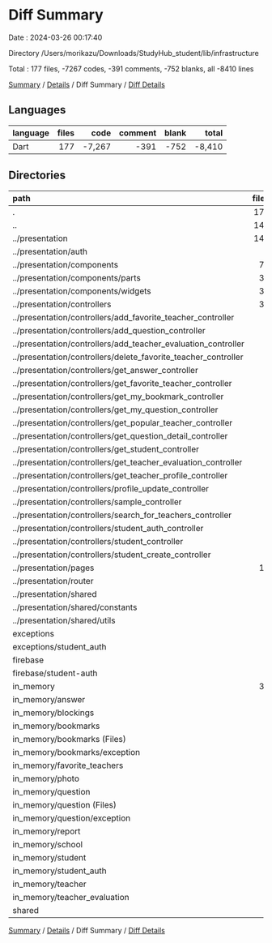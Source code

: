 # Diff Summary

Date : 2024-03-26 00:17:40

Directory /Users/morikazu/Downloads/StudyHub_student/lib/infrastructure

Total : 177 files,  -7267 codes, -391 comments, -752 blanks, all -8410 lines

[Summary](results.md) / [Details](details.md) / Diff Summary / [Diff Details](diff-details.md)

## Languages
| language | files | code | comment | blank | total |
| :--- | ---: | ---: | ---: | ---: | ---: |
| Dart | 177 | -7,267 | -391 | -752 | -8,410 |

## Directories
| path | files | code | comment | blank | total |
| :--- | ---: | ---: | ---: | ---: | ---: |
| . | 177 | -7,267 | -391 | -752 | -8,410 |
| .. | 141 | -8,628 | -400 | -992 | -10,020 |
| ../presentation | 141 | -8,628 | -400 | -992 | -10,020 |
| ../presentation/auth | 2 | -27 | -12 | -12 | -51 |
| ../presentation/components | 71 | -4,308 | -36 | -381 | -4,725 |
| ../presentation/components/parts | 37 | -1,646 | -14 | -200 | -1,860 |
| ../presentation/components/widgets | 34 | -2,662 | -22 | -181 | -2,865 |
| ../presentation/controllers | 38 | -1,445 | -221 | -364 | -2,030 |
| ../presentation/controllers/add_favorite_teacher_controller | 2 | -39 | -7 | -11 | -57 |
| ../presentation/controllers/add_question_controller | 2 | -61 | -7 | -11 | -79 |
| ../presentation/controllers/add_teacher_evaluation_controller | 2 | -48 | -7 | -11 | -66 |
| ../presentation/controllers/delete_favorite_teacher_controller | 2 | -41 | -7 | -11 | -59 |
| ../presentation/controllers/get_answer_controller | 2 | -147 | -18 | -36 | -201 |
| ../presentation/controllers/get_favorite_teacher_controller | 2 | -34 | -23 | -11 | -68 |
| ../presentation/controllers/get_my_bookmark_controller | 2 | -39 | -7 | -12 | -58 |
| ../presentation/controllers/get_my_question_controller | 2 | -39 | -7 | -12 | -58 |
| ../presentation/controllers/get_popular_teacher_controller | 2 | -31 | -7 | -10 | -48 |
| ../presentation/controllers/get_question_detail_controller | 2 | -155 | -18 | -36 | -209 |
| ../presentation/controllers/get_student_controller | 2 | -151 | -18 | -36 | -205 |
| ../presentation/controllers/get_teacher_evaluation_controller | 2 | -153 | -18 | -35 | -206 |
| ../presentation/controllers/get_teacher_profile_controller | 2 | -155 | -18 | -35 | -208 |
| ../presentation/controllers/profile_update_controller | 2 | -43 | -7 | -13 | -63 |
| ../presentation/controllers/sample_controller | 2 | -39 | -13 | -12 | -64 |
| ../presentation/controllers/search_for_teachers_controller | 2 | -151 | -18 | -35 | -204 |
| ../presentation/controllers/student_auth_controller | 2 | -48 | -7 | -12 | -67 |
| ../presentation/controllers/student_controller | 2 | -36 | -7 | -12 | -55 |
| ../presentation/controllers/student_create_controller | 2 | -35 | -7 | -13 | -55 |
| ../presentation/pages | 18 | -2,214 | -74 | -135 | -2,423 |
| ../presentation/router | 4 | -242 | -37 | -22 | -301 |
| ../presentation/shared | 8 | -392 | -20 | -78 | -490 |
| ../presentation/shared/constants | 7 | -375 | -20 | -73 | -468 |
| ../presentation/shared/utils | 1 | -17 | 0 | -5 | -22 |
| exceptions | 2 | 26 | 4 | 7 | 37 |
| exceptions/student_auth | 2 | 26 | 4 | 7 | 37 |
| firebase | 2 | 175 | 1 | 18 | 194 |
| firebase/student-auth | 2 | 175 | 1 | 18 | 194 |
| in_memory | 30 | 1,143 | 4 | 209 | 1,356 |
| in_memory/answer | 2 | 120 | 0 | 14 | 134 |
| in_memory/blockings | 2 | 64 | 0 | 13 | 77 |
| in_memory/bookmarks | 4 | 109 | 0 | 24 | 133 |
| in_memory/bookmarks (Files) | 2 | 90 | 0 | 17 | 107 |
| in_memory/bookmarks/exception | 2 | 19 | 0 | 7 | 26 |
| in_memory/favorite_teachers | 2 | 68 | 0 | 14 | 82 |
| in_memory/photo | 1 | 32 | 0 | 8 | 40 |
| in_memory/question | 8 | 322 | 1 | 58 | 381 |
| in_memory/question (Files) | 6 | 302 | 1 | 51 | 354 |
| in_memory/question/exception | 2 | 20 | 0 | 7 | 27 |
| in_memory/report | 1 | 23 | 0 | 5 | 28 |
| in_memory/school | 1 | 25 | 0 | 5 | 30 |
| in_memory/student | 2 | 47 | 0 | 11 | 58 |
| in_memory/student_auth | 2 | 156 | 1 | 26 | 183 |
| in_memory/teacher | 4 | 147 | 1 | 25 | 173 |
| in_memory/teacher_evaluation | 1 | 30 | 1 | 6 | 37 |
| shared | 2 | 17 | 0 | 6 | 23 |

[Summary](results.md) / [Details](details.md) / Diff Summary / [Diff Details](diff-details.md)